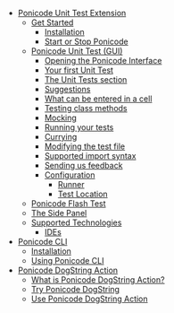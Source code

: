 <!-- docs/_sidebar.md -->

- [<i class="fas fa-chevron-down" style="color:grey"></i> Ponicode Unit Test Extension](ut_extension/)
  - [<i class="fas fa-chevron-down" style="color:grey"></i> Get Started](ut_extension/get_started/)
    - [Installation](ut_extension/get_started/installation.md)
    - [Start or Stop Ponicode](ut_extension/get_started/first_steps/startStopPonicode.md)
      <!-- - [Create a test manually] -->
  - [<i class="fas fa-chevron-down" style="color:grey"></i> Ponicode Unit Test (GUI)](ut_extension/unit_test/)
      - [Opening the Ponicode Interface](ut_extension/gui_test/open_gui.md)
      - [Your first Unit Test](ut_extension/gui_test/firstUtGUI.md)
      <!-- - [Intro] -->
      - [The Unit Tests section](ut_extension/gui_test/unitTests.md)
      - [Suggestions](ut_extension/gui_test/suggestions.md)
        <!-- - [Adding or removing columns] -->
      <!-- - [The bold symbol] -->
      <!-- - [The coverage indication] -->
      <!-- - [Modify the test description] -->
      - [What can be entered in a cell](ut_extension/gui_test/cell.md)
      - [Testing class methods](ut_extension/gui_test/classMethods.md)
      - [Mocking](ut_extension/gui_test/mocking.md)
      - [Running your tests](ut_extension/gui_test/runningTests.md)
      <!-- - [How suggestions work] -->
      <!-- - [Assertions and matchers] -->
      - [Currying](ut_extension/gui_test/currying.md)
      - [Modifying the test file](ut_extension/gui_test/modifyingTestFile.md)
      - [Supported import syntax](ut_extension/gui_test/importSyntax.md)
      - [Sending us feedback](ut_extension/gui_test/feedback.md)
      <!-- - [Coverage alculation] -->
      - [<i class="fas fa-chevron-down" style="color:grey"></i> Configuration](ut_extension/gui_test/configuration/)
        - [Runner](ut_extension/gui_test/configuration/runner.md)
        - [Test Location](ut_extension/gui_test/configuration/testLocation.md)
  - [<i class="fas fa-chevron-down" style="color:grey"></i> Ponicode Flash Test](ut_extension/flash_test/)
  - [<i class="fas fa-chevron-down" style="color:grey"></i> The Side Panel](ut_extension/left_panel/)
  - [<i class="fas fa-chevron-down" style="color:grey"></i> Supported Technologies](ut_extension/supported_technologies/)
    - [IDEs](ut_extension/supported_technologies/IDEs.md)
    <!-- - [Languages] -->
    <!-- - [Test Frameworks] -->
    <!-- - [Environments] -->
- [<i class="fas fa-chevron-down" style="color:grey"></i> Ponicode CLI](cli/)
  - [Installation](cli/installation.md)
  - [Using Ponicode CLI](cli/how-to.md)
- [<i class="fas fa-chevron-down" style="color:grey"></i> Ponicode DogString Action](dogstring_action/)
  - [What is Ponicode DogString Action?](dogstring_action/what-is-ponicode-dogstring-action.md)
  - [Try Ponicode DogString](dogstring_action/try-ponicode-dogstring.md)
  - [Use Ponicode DogString Action](dogstring_action/use-ponicode-dogstring-action.md)